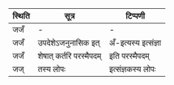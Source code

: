 | स्थिति | सूत्र | टिप्पणी |
| ----- | ------- | ------ |
| जजँ | - | - |
| जजँ | उपदेशेऽजनुनासिक इत् | अँ-इत्यस्य इत्संज्ञा |
| जजँ | शेषात् कर्तरि परस्मैपदम् | इति परस्मैपदम् |
| जज् | तस्य लोपः | इत्संज्ञकस्य लोपः |
